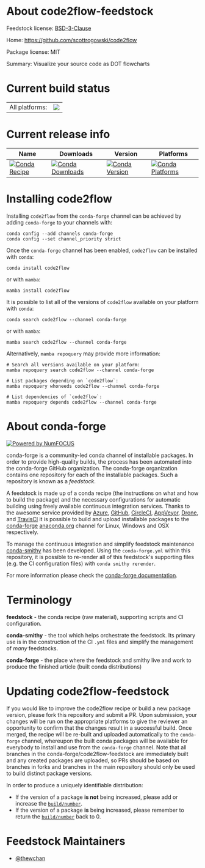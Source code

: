 About code2flow-feedstock
=========================

Feedstock license: [BSD-3-Clause](https://github.com/conda-forge/code2flow-feedstock/blob/main/LICENSE.txt)

Home: https://github.com/scottrogowski/code2flow

Package license: MIT

Summary: Visualize your source code as DOT flowcharts

Current build status
====================


<table><tr><td>All platforms:</td>
    <td>
      <a href="https://dev.azure.com/conda-forge/feedstock-builds/_build/latest?definitionId=14951&branchName=main">
        <img src="https://dev.azure.com/conda-forge/feedstock-builds/_apis/build/status/code2flow-feedstock?branchName=main">
      </a>
    </td>
  </tr>
</table>

Current release info
====================

| Name | Downloads | Version | Platforms |
| --- | --- | --- | --- |
| [![Conda Recipe](https://img.shields.io/badge/recipe-code2flow-green.svg)](https://anaconda.org/conda-forge/code2flow) | [![Conda Downloads](https://img.shields.io/conda/dn/conda-forge/code2flow.svg)](https://anaconda.org/conda-forge/code2flow) | [![Conda Version](https://img.shields.io/conda/vn/conda-forge/code2flow.svg)](https://anaconda.org/conda-forge/code2flow) | [![Conda Platforms](https://img.shields.io/conda/pn/conda-forge/code2flow.svg)](https://anaconda.org/conda-forge/code2flow) |

Installing code2flow
====================

Installing `code2flow` from the `conda-forge` channel can be achieved by adding `conda-forge` to your channels with:

```
conda config --add channels conda-forge
conda config --set channel_priority strict
```

Once the `conda-forge` channel has been enabled, `code2flow` can be installed with `conda`:

```
conda install code2flow
```

or with `mamba`:

```
mamba install code2flow
```

It is possible to list all of the versions of `code2flow` available on your platform with `conda`:

```
conda search code2flow --channel conda-forge
```

or with `mamba`:

```
mamba search code2flow --channel conda-forge
```

Alternatively, `mamba repoquery` may provide more information:

```
# Search all versions available on your platform:
mamba repoquery search code2flow --channel conda-forge

# List packages depending on `code2flow`:
mamba repoquery whoneeds code2flow --channel conda-forge

# List dependencies of `code2flow`:
mamba repoquery depends code2flow --channel conda-forge
```


About conda-forge
=================

[![Powered by
NumFOCUS](https://img.shields.io/badge/powered%20by-NumFOCUS-orange.svg?style=flat&colorA=E1523D&colorB=007D8A)](https://numfocus.org)

conda-forge is a community-led conda channel of installable packages.
In order to provide high-quality builds, the process has been automated into the
conda-forge GitHub organization. The conda-forge organization contains one repository
for each of the installable packages. Such a repository is known as a *feedstock*.

A feedstock is made up of a conda recipe (the instructions on what and how to build
the package) and the necessary configurations for automatic building using freely
available continuous integration services. Thanks to the awesome service provided by
[Azure](https://azure.microsoft.com/en-us/services/devops/), [GitHub](https://github.com/),
[CircleCI](https://circleci.com/), [AppVeyor](https://www.appveyor.com/),
[Drone](https://cloud.drone.io/welcome), and [TravisCI](https://travis-ci.com/)
it is possible to build and upload installable packages to the
[conda-forge](https://anaconda.org/conda-forge) [anaconda.org](https://anaconda.org/)
channel for Linux, Windows and OSX respectively.

To manage the continuous integration and simplify feedstock maintenance
[conda-smithy](https://github.com/conda-forge/conda-smithy) has been developed.
Using the ``conda-forge.yml`` within this repository, it is possible to re-render all of
this feedstock's supporting files (e.g. the CI configuration files) with ``conda smithy rerender``.

For more information please check the [conda-forge documentation](https://conda-forge.org/docs/).

Terminology
===========

**feedstock** - the conda recipe (raw material), supporting scripts and CI configuration.

**conda-smithy** - the tool which helps orchestrate the feedstock.
                   Its primary use is in the construction of the CI ``.yml`` files
                   and simplify the management of *many* feedstocks.

**conda-forge** - the place where the feedstock and smithy live and work to
                  produce the finished article (built conda distributions)


Updating code2flow-feedstock
============================

If you would like to improve the code2flow recipe or build a new
package version, please fork this repository and submit a PR. Upon submission,
your changes will be run on the appropriate platforms to give the reviewer an
opportunity to confirm that the changes result in a successful build. Once
merged, the recipe will be re-built and uploaded automatically to the
`conda-forge` channel, whereupon the built conda packages will be available for
everybody to install and use from the `conda-forge` channel.
Note that all branches in the conda-forge/code2flow-feedstock are
immediately built and any created packages are uploaded, so PRs should be based
on branches in forks and branches in the main repository should only be used to
build distinct package versions.

In order to produce a uniquely identifiable distribution:
 * If the version of a package **is not** being increased, please add or increase
   the [``build/number``](https://docs.conda.io/projects/conda-build/en/latest/resources/define-metadata.html#build-number-and-string).
 * If the version of a package **is** being increased, please remember to return
   the [``build/number``](https://docs.conda.io/projects/conda-build/en/latest/resources/define-metadata.html#build-number-and-string)
   back to 0.

Feedstock Maintainers
=====================

* [@thewchan](https://github.com/thewchan/)


